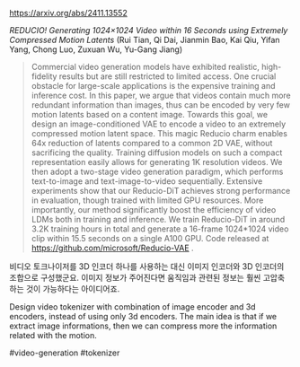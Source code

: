 https://arxiv.org/abs/2411.13552

*REDUCIO! Generating 1024$\times$1024 Video within 16 Seconds using Extremely Compressed Motion Latents* (Rui Tian, Qi Dai, Jianmin Bao, Kai Qiu, Yifan Yang, Chong Luo, Zuxuan Wu, Yu-Gang Jiang)

> Commercial video generation models have exhibited realistic, high-fidelity results but are still restricted to limited access. One crucial obstacle for large-scale applications is the expensive training and inference cost. In this paper, we argue that videos contain much more redundant information than images, thus can be encoded by very few motion latents based on a content image. Towards this goal, we design an image-conditioned VAE to encode a video to an extremely compressed motion latent space. This magic Reducio charm enables 64x reduction of latents compared to a common 2D VAE, without sacrificing the quality. Training diffusion models on such a compact representation easily allows for generating 1K resolution videos. We then adopt a two-stage video generation paradigm, which performs text-to-image and text-image-to-video sequentially. Extensive experiments show that our Reducio-DiT achieves strong performance in evaluation, though trained with limited GPU resources. More importantly, our method significantly boost the efficiency of video LDMs both in training and inference. We train Reducio-DiT in around 3.2K training hours in total and generate a 16-frame 1024*1024 video clip within 15.5 seconds on a single A100 GPU. Code released at https://github.com/microsoft/Reducio-VAE .

비디오 토크나이저를 3D 인코더 하나를 사용하는 대신 이미지 인코더와 3D 인코더의 조합으로 구성했군요. 이미지 정보가 주어진다면 움직임과 관련된 정보는 훨씬 고압축 하는 것이 가능하다는 아이디어죠.

<enligsh>
Design video tokenizer with combination of image encoder and 3d encoders, instead of using only 3d encoders. The main idea is that if we extract image informations, then we can compress more the information related with the motion.
</english>

#video-generation #tokenizer 